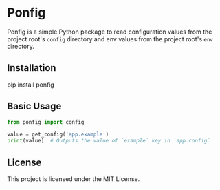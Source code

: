 # Ponfig

Ponfig is a simple Python package to read configuration values from the project root's `config` directory and env values from the project root's `env` directory.

## Installation

pip install ponfig


## Basic Usage

```python
from ponfig import config

value = get_config('app.example')
print(value)  # Outputs the value of `example` key in `app.config`
```

## License
This project is licensed under the MIT License.